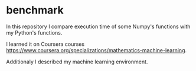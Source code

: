 # benchmark

In this repository I compare execution time of some Numpy's functions with my Python's functions.

I learned it on Coursera courses https://www.coursera.org/specializations/mathematics-machine-learning.

Additionaly I described my machine learning environment.
